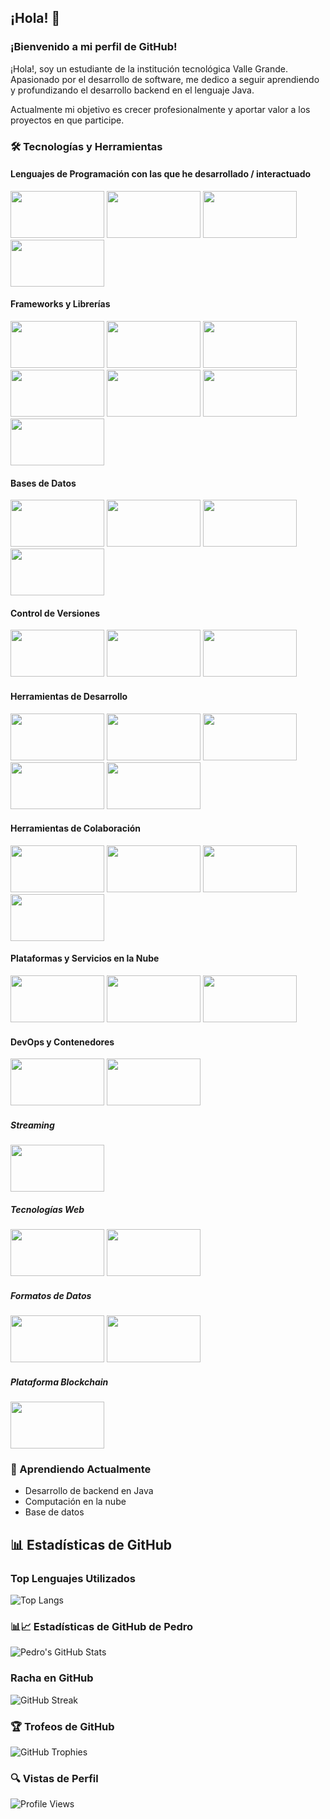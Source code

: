 ## ¡Hola! 👋

### ¡Bienvenido a mi perfil de GitHub!

¡Hola!, soy un estudiante de la institución tecnológica Valle Grande. Apasionado por el desarrollo de software, me dedico a seguir aprendiendo y profundizando el desarrollo backend en el lenguaje Java.

Actualmente mi objetivo es crecer profesionalmente y aportar valor a los proyectos en que participe.

### 🛠️ Tecnologías y Herramientas

#### Lenguajes de Programación con las que he desarrollado / interactuado

<code><img src="https://www.vectorlogo.zone/logos/java/java-ar21.svg" width="150px" height="75px"></code>
<code><img src="https://www.vectorlogo.zone/logos/python/python-ar21.svg" width="150px" height="75px"></code>
<code><img src="https://www.vectorlogo.zone/logos/javascript/javascript-ar21.svg" width="150px" height="75px"></code>
<code><img src="https://www.vectorlogo.zone/logos/typescriptlang/typescriptlang-ar21.svg" width="150px" height="75px"></code>

#### Frameworks y Librerías

<code><img src="https://www.vectorlogo.zone/logos/angular/angular-ar21.svg" width="150px" height="75px"></code>
<code><img src="https://www.vectorlogo.zone/logos/nodejs/nodejs-ar21.svg" width="150px" height="75px"></code>
<code><img src="https://www.vectorlogo.zone/logos/springio/springio-ar21.svg" width="150px" height="75px"></code>
<code><img src="https://www.vectorlogo.zone/logos/expressjs/expressjs-ar21.svg" width="150px" height="75px"></code>
<code><img src="https://www.vectorlogo.zone/logos/djangoproject/djangoproject-ar21.svg" width="150px" height="75px"></code>
<code><img src="https://www.vectorlogo.zone/logos/pocoo_flask/pocoo_flask-ar21.svg" width="150px" height="75px"></code>
<code><img src="https://www.vectorlogo.zone/logos/apache_maven/apache_maven-ar21.svg" width="150px" height="75px"></code>

#### Bases de Datos

<code><img src="https://www.vectorlogo.zone/logos/mysql/mysql-ar21.svg" width="150px" height="75px"></code>
<code><img src="https://www.vectorlogo.zone/logos/postgresql/postgresql-ar21.svg" width="150px" height="75px"></code>
<code><img src="https://www.vectorlogo.zone/logos/mongodb/mongodb-ar21.svg" width="150px" height="75px"></code>
<code><img src="https://www.vectorlogo.zone/logos/oracle/oracle-ar21.svg" width="150px" height="75px"></code>

#### Control de Versiones

<code><img src="https://www.vectorlogo.zone/logos/git-scm/git-scm-ar21.svg" width="150px" height="75px"></code>
<code><img src="https://www.vectorlogo.zone/logos/github/github-ar21.svg" width="150px" height="75px"></code>
<code><img src="https://www.vectorlogo.zone/logos/gitlab/gitlab-ar21.svg" width="150px" height="75px"></code>

#### Herramientas de Desarrollo

<code><img src="https://www.vectorlogo.zone/logos/visualstudio_code/visualstudio_code-ar21.svg" width="150px" height="75px"></code>
<code><img src="https://camo.githubusercontent.com/ed27c076646e5d24998771533de0e1c66779115c11ee9a576fe723ce19004a2e/68747470733a2f2f7777772e766563746f726c6f676f2e7a6f6e652f6c6f676f732f6a6574627261696e732f6a6574627261696e732d617232312e737667" width="150px" height="75px"></code>
<code><img src="https://seeklogo.com/images/S/sonarcloud-logo-F3A8371675-seeklogo.com.png" width="150px" height="75px"></code>
<code><img src="https://www.vectorlogo.zone/logos/getpostman/getpostman-ar21.svg" width="150px" height="75px"></code>
<code><img src="https://www.vectorlogo.zone/logos/jupyter/jupyter-ar21.svg" width="150px" height="75px"></code>

#### Herramientas de Colaboración

<code><img src="https://www.vectorlogo.zone/logos/slack/slack-ar21.svg" width="150px" height="75px"></code>
<code><img src="https://www.vectorlogo.zone/logos/trello/trello-ar21.svg" width="150px" height="75px"></code>
<code><img src="https://www.vectorlogo.zone/logos/discord/discord-ar21.svg" width="150px" height="75px"></code>
<code><img src="https://www.vectorlogo.zone/logos/zoomus/zoomus-ar21.svg" width="150px" height="75px"></code>

#### Plataformas y Servicios en la Nube

<code><img src="https://www.vectorlogo.zone/logos/amazon_aws/amazon_aws-ar21.svg" width="150px" height="75px"></code>
<code><img src="https://www.vectorlogo.zone/logos/google_cloud/google_cloud-ar21.svg" width="150px" height="75px"></code>
<code><img src="https://www.vectorlogo.zone/logos/microsoft_azure/microsoft_azure-ar21.svg" width="150px" height="75px"></code>

#### DevOps y Contenedores

<code><img src="https://www.vectorlogo.zone/logos/docker/docker-ar21.svg" width="150px" height="75px"></code>
<code><img src="https://www.vectorlogo.zone/logos/kubernetes/kubernetes-ar21.svg" width="150px" height="75px"></code>

##### Streaming

<code><img src="https://www.vectorlogo.zone/logos/apache_kafka/apache_kafka-ar21.svg" width="150px" height="75px"></code>

##### Tecnologías Web

<code><img src="https://www.vectorlogo.zone/logos/w3_html5/w3_html5-ar21.svg" width="150px" height="75px"></code>
<code><img src="https://www.vectorlogo.zone/logos/w3_css/w3_css-ar21.svg" width="150px" height="75px"></code>

##### Formatos de Datos

<code><img src="https://www.vectorlogo.zone/logos/json/json-ar21.svg" width="150px" height="75px"></code>
<code><img src="https://www.vectorlogo.zone/logos/yaml/yaml-ar21.svg" width="150px" height="75px"></code>

##### Plataforma Blockchain

<code><img src="https://www.vectorlogo.zone/logos/ethereum/ethereum-ar21.svg" width="150px" height="75px"></code>


### 🌱 Aprendiendo Actualmente

- Desarrollo de backend en Java
- Computación en la nube
- Base de datos

## 📊 Estadísticas de GitHub

### Top Lenguajes Utilizados

![Top Langs](https://github-readme-stats.vercel.app/api/top-langs/?username=pedroluyo&locale=es&layout=compact&langs_count=10&role=OWNER,COLLABORATOR&theme=default)

### 📊📈 Estadísticas de GitHub de Pedro

![Pedro's GitHub Stats](https://github-readme-stats.vercel.app/api?username=pedroluyo&show_icons=true&locale=es&role=OWNER,COLLABORATOR&theme=default)

### Racha en GitHub

![GitHub Streak](https://github-readme-streak-stats.herokuapp.com/?user=pedroluyo&hide_border=false)

### 🏆 Trofeos de GitHub

![GitHub Trophies](https://github-profile-trophy.vercel.app/api/?username=pedroluyo&locale=es)

### 🔍 Vistas de Perfil

![Profile Views](https://profile-counter.glitch.me/pedroluyo/count.svg)
